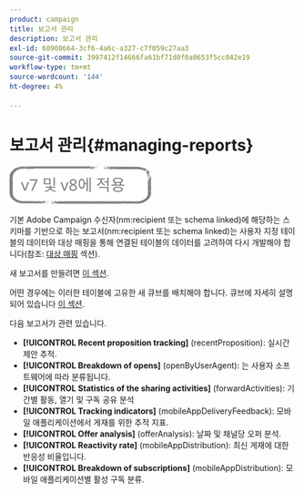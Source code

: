 ```yaml
---
product: campaign
title: 보고서 관리
description: 보고서 관리
exl-id: 68908664-3cf6-4a6c-a327-c7f059c27aa3
source-git-commit: 3997412f14666fa61bf71d0f0a0653f5cc042e19
workflow-type: tm+mt
source-wordcount: '144'
ht-degree: 4%

---
```


# 보고서 관리{#managing-reports}

![](../../assets/common.svg)

기본 Adobe Campaign 수신자(nm:recipient 또는 schema linked)에 해당하는 스키마를 기반으로 하는 보고서(nm:recipient 또는 schema linked)는 사용자 지정 테이블의 데이터와 대상 매핑을 통해 연결된 테이블의 데이터를 고려하여 다시 개발해야 합니다(참조: [대상 매핑](../../configuration/using/target-mapping.md) 섹션).

새 보고서를 만들려면 [이 섹션](../../reporting/using/about-reports-creation-in-campaign.md).

어떤 경우에는 이러한 테이블에 고유한 새 큐브를 배치해야 합니다. 큐브에 자세히 설명되어 있습니다 [이 섹션](../../reporting/using/about-cubes.md).

다음 보고서가 관련 있습니다.

* **[!UICONTROL Recent proposition tracking]** (recentProposition): 실시간 제안 추적.
* **[!UICONTROL Breakdown of opens]** (openByUserAgent): 는 사용자 소프트웨어에 따라 분류됩니다.
* **[!UICONTROL Statistics of the sharing activities]** (forwardActivities): 기간별 활동, 열기 및 구독 공유 분석
* **[!UICONTROL Tracking indicators]** (mobileAppDeliveryFeedback): 모바일 애플리케이션에서 게재를 위한 추적 지표.
* **[!UICONTROL Offer analysis]** (offerAnalysis): 날짜 및 채널당 오퍼 분석.
* **[!UICONTROL Reactivity rate]** (mobileAppDistribution): 최신 게재에 대한 반응성 비율입니다.
* **[!UICONTROL Breakdown of subscriptions]** (mobileAppDistribution): 모바일 애플리케이션별 활성 구독 분류.
